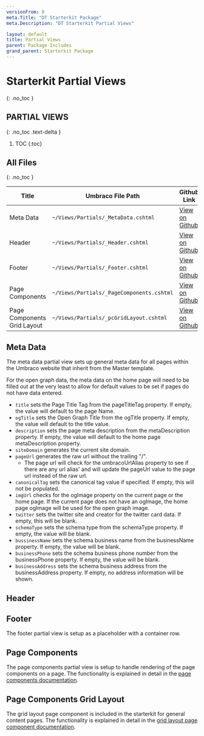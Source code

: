```yaml
---
versionFrom: 8
meta.Title: "DT Starterkit Package"
meta.Description: "DT Starterkit Partial Views"

layout: default
title: Partial Views
parent: Package Includes
grand_parent: Starterkit Package
---
```


# Starterkit Partial Views
{: .no_toc }

## PARTIAL VIEWS
{: .no_toc .text-delta }

1. TOC
{:toc}

## All Files
{: .no_toc }

| Title | Umbraco File Path | Github Link |
|-------|-------|-------|
| Meta Data | `~/Views/Partials/_MetaData.cshtml` | [View on Github](https://github.com/bkclerke/MyUmbDocs/blob/master/Starterkit-Package/v8/files/Views/Partials/_MetaData.cshtml) |
| Header | `~/Views/Partials/_Header.cshtml` | [View on Github](#) |
| Footer | `~/Views/Partials/_Footer.cshtml` | [View on Github](https://github.com/bkclerke/MyUmbDocs/blob/master/Starterkit-Package/v8/files/Views/Partials/_Footer.cshtml) |
| Page Components | `~/Views/Partials/_PageComponents.cshtml` | [View on Github](https://github.com/bkclerke/MyUmbDocs/blob/master/Starterkit-Package/v8/files/Views/Partials/_PageComponents.cshtml) |
| Page Components Grid Layout | `~/Views/Partials/_pcGridLayout.cshtml` | [View on Github](https://github.com/bkclerke/MyUmbDocs/blob/master/Starterkit-Package/v8/files/Views/Partials/PageComponents/_pcGridLayout.cshtml) |


## Meta Data

The meta data partial view sets up general meta data for all pages within the Umbraco website that inherit from the Master template.

For the open graph data, the meta data on the home page will need to be filled out at the very least to allow for default values to be set if pages do not have data entered.

- `title` sets the Page Title Tag from the pageTitleTag property. If empty, the value will default to the page Name.
- `ogTitle` sets the Open Graph Title from the ogTitle property. If empty, the value will default to the title value.
- `description` sets the page meta description from the metaDescription property. If empty, the value will default to the home page metaDescription property.
- `siteDomain` generates the current site domain.
- `pageUrl` generates the raw url without the trailing "/".
  - The page url will check for the umbracoUrlAlias property to see if there are any url alias' and will update the pageUrl value to the page url instead of the raw url.
- `canonicalTag` sets the canonical tag value if specified. If empty, this will not be populated.
- `imgUrl` checks for the ogImage property on the current page or the home page. If the current page does not have an ogImage, the home page ogImage will be used for the open graph image. 
- `twitter` sets the twitter site and creator for the twitter card data. If empty, this will be blank.
- `schemaType` sets the schema type from the schemaType property. If empty, the value will be blank.
- `bussinessName` sets the schema business name from the businessName property. If empty, the value will be blank.
- `businessPhone` sets the schema business phone number from the businessPhone property. If empty, the value will be blank.
- `businessAddress` sets the schema business address from the businessAddress property. If empty, no address information will be shown.

## Header



## Footer

The footer partial view is setup as a placeholder with a container row.

## Page Components

The page components partial view is setup to handle rendering of the page components on a page. The functionality is explained in detail in the [page components documentation](/Components-Library.html).

## Page Components Grid Layout

The grid layout page component is included in the starterkit for general content pages. The functionality is explained in detail in the [grid layout page component documentation](/Components-Library/Page-Components.html).
